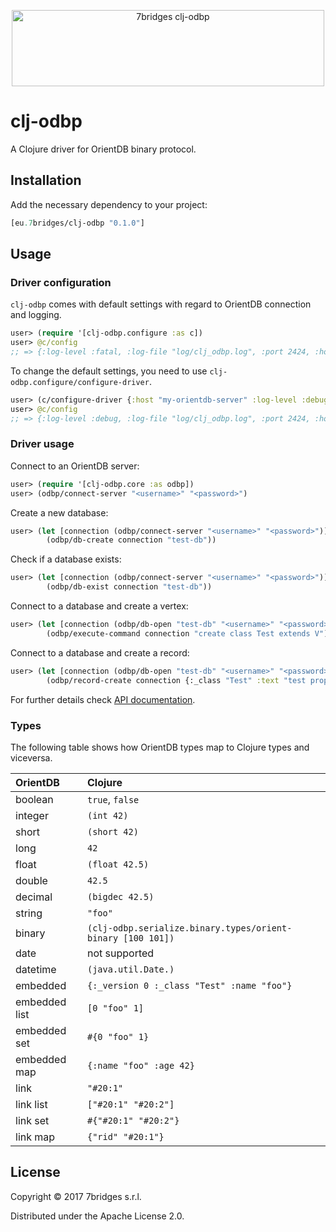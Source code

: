 <p align="center">
<a href="https://7bridges.eu" title="7bridges.eu s.r.l.">
<img src="https://7bridges.eu/img/logo-inline.png" alt="7bridges clj-odbp"
width="500px" height="122px"/></a>
</p>

# clj-odbp

A Clojure driver for OrientDB binary protocol.

## Installation

Add the necessary dependency to your project:

``` clojure
[eu.7bridges/clj-odbp "0.1.0"]
```

## Usage

### Driver configuration

`clj-odbp` comes with default settings with regard to OrientDB connection
and logging.

``` clojure
user> (require '[clj-odbp.configure :as c])
user> @c/config
;; => {:log-level :fatal, :log-file "log/clj_odbp.log", :port 2424, :host "localhost", :log-rotation-frequency :daily}
```

To change the default settings, you need to use
`clj-odbp.configure/configure-driver`.

``` clojure
user> (c/configure-driver {:host "my-orientdb-server" :log-level :debug})
user> @c/config
;; => {:log-level :debug, :log-file "log/clj_odbp.log", :port 2424, :host "my-orientdb-server", :log-rotation-frequency :daily}
```

### Driver usage

Connect to an OrientDB server:

``` clojure
user> (require '[clj-odbp.core :as odbp])
user> (odbp/connect-server "<username>" "<password>")
```

Create a new database:

``` clojure
user> (let [connection (odbp/connect-server "<username>" "<password>")]
        (odbp/db-create connection "test-db"))
```

Check if a database exists:

``` clojure
user> (let [connection (odbp/connect-server "<username>" "<password>")]
        (odbp/db-exist connection "test-db"))
```

Connect to a database and create a vertex:

``` clojure
user> (let [connection (odbp/db-open "test-db" "<username>" "<password>")]
        (odbp/execute-command connection "create class Test extends V"))
```

Connect to a database and create a record:

``` clojure
user> (let [connection (odbp/db-open "test-db" "<username>" "<password>")]
        (odbp/record-create connection {:_class "Test" :text "test property"}))
```

For further details check [API documentation]().

### Types

The following table shows how OrientDB types map to Clojure types and viceversa.

| OrientDB      | Clojure                                                     |
| :----         | :----                                                       |
| boolean       | `true`, `false`                                             |
| integer       | `(int 42)`                                                  |
| short         | `(short 42)`                                                |
| long          | `42`                                                        |
| float         | `(float 42.5)`                                              |
| double        | `42.5`                                                      |
| decimal       | `(bigdec 42.5)`                                             |
| string        | `"foo"`                                                     |
| binary        | `(clj-odbp.serialize.binary.types/orient-binary [100 101])` |
| date          | not supported                                               |
| datetime      | `(java.util.Date.)`                                         |
| embedded      | `{:_version 0 :_class "Test" :name "foo"}`                  |
| embedded list | `[0 "foo" 1]`                                               |
| embedded set  | `#{0 "foo" 1}`                                              |
| embedded map  | `{:name "foo" :age 42}`                                     |
| link          | `"#20:1"`                                                   |
| link list     | `["#20:1" "#20:2"]`                                         |
| link set      | `#{"#20:1" "#20:2"}`                                        |
| link map      | `{"rid" "#20:1"}`                                           |

## License

Copyright © 2017 7bridges s.r.l.

Distributed under the Apache License 2.0.
